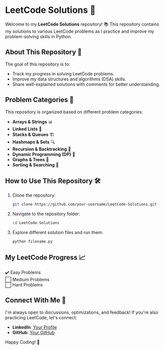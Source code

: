 # LeetCode Solutions 🚀

Welcome to my **LeetCode Solutions** repository! 📚 This repository contains my solutions to various LeetCode problems as I practice and improve my problem-solving skills in Python.

## About This Repository 🧩
The goal of this repository is to:
- Track my progress in solving LeetCode problems.
- Improve my data structures and algorithms (DSA) skills.
- Share well-explained solutions with comments for better understanding.

## Problem Categories 📂
This repository is organized based on different problem categories:
- **Arrays & Strings** 📊
- **Linked Lists** 🔗
- **Stacks & Queues** 🏗️
- **Hashmaps & Sets** 🔍
- **Recursion & Backtracking** 🔄
- **Dynamic Programming (DP)** 🚀
- **Graphs & Trees** 🌳
- **Sorting & Searching** 🔎

## How to Use This Repository 🛠️
1. Clone the repository:
   ```sh
   git clone https://github.com/your-username/LeetCode-Solutions.git
   ```
2. Navigate to the repository folder:
   ```sh
   cd LeetCode-Solutions
   ```
3. Explore different solution files and run them:
   ```sh
   python filename.py
   ```

## My LeetCode Progress 📈
✔️ Easy Problems  
⬜ Medium Problems  
⬜ Hard Problems  

## Connect With Me 🤝
I'm always open to discussions, optimizations, and feedback! If you're also practicing LeetCode, let's connect:
- **LinkedIn**: [Your Profile](https://www.linkedin.com/in/your-profile)
- **GitHub**: [Your GitHub](https://github.com/your-username)

Happy Coding! 🚀
